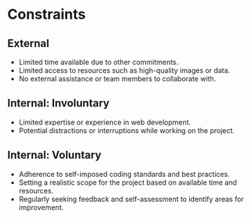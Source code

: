 # Constraints

## External
- Limited time available due to other commitments.
- Limited access to resources such as high-quality images or data.
- No external assistance or team members to collaborate with.

## Internal: Involuntary
- Limited expertise or experience in web development.
- Potential distractions or interruptions while working on the project.

## Internal: Voluntary
- Adherence to self-imposed coding standards and best practices.
- Setting a realistic scope for the project based on available time and resources.
- Regularly seeking feedback and self-assessment to identify areas for improvement.

